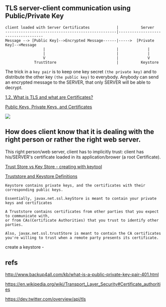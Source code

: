 TLS server-client communication using Public/Private Key
--------------------------------------------------------

```
client loaded with Server Certificates            |          Server
--------------------------------------------------|------------------------------------
Message --> [Public Key]-->Encrypted Message------|----->  [Private Key]-->Message
                 |                                |             |
                 |                                |             |
                 V                                |             V
             TrustStore                           |          Keystore

```

The trick in a `key pair` is to keep one key secret `(the private key)` and to distribute the 
other key `(the public key)` to everybody. 
Anybody can send an encrypted message to the SERVER, that only SERVER will be able to decrypt.

[1.2. What is TLS and what are Certificates?](http://tldp.org/HOWTO/SSL-Certificates-HOWTO/x64.html)

[Public Keys, Private Keys, and Certificates](https://docs.oracle.com/cd/E19509-01/820-3503/ggbgc/index.html)

![](https://docs.oracle.com/cd/E19509-01/820-3503/images/encryption-and-decryption.gif)


How does client know that it is dealing with the right person or rather the right web server. 
---------------------------------------------------------------------------------------------

This right person/web server, client has to implicitly trust: 
client has his/SERVER's certificate loaded in its application/brower (a root Certificate). 


[Trust Store vs Key Store - creating with keytool](http://stackoverflow.com/a/6341566/432903)

[Truststore and Keystore Definitions](http://stackoverflow.com/a/18912385/432903)

```
Keystore contains private keys, and the certificates with their corresponding public keys.

Essentially, javax.net.ssl.keyStore is meant to contain your private keys and certificates
```


```
A Truststore contains certificates from other parties that you expect to communicate with, 
or from CAs(Certificate Authorities) that you trust to identify other parties.

Also, javax.net.ssl.trustStore is meant to contain the CA certificates 
you're willing to trust when a remote party presents its certificate.
```

create a keystore - 


refs
-----

http://www.backup4all.com/kb/what-is-a-public-private-key-pair-401.html

https://en.wikipedia.org/wiki/Transport_Layer_Security#Certificate_authorities

https://dev.twitter.com/overview/api/tls

